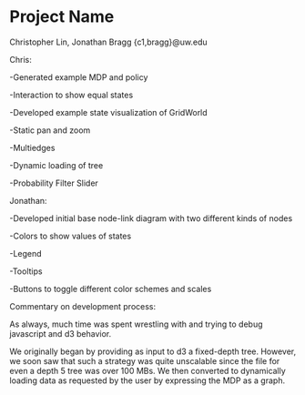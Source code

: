 Project Name
===============
Christopher Lin, Jonathan Bragg {c1,bragg}@uw.edu


Chris:

-Generated example MDP and policy

-Interaction to show equal states

-Developed example state visualization of GridWorld

-Static pan and zoom

-Multiedges

-Dynamic loading of tree

-Probability Filter Slider


Jonathan:

-Developed initial base node-link diagram with two different kinds of nodes

-Colors to show values of states

-Legend

-Tooltips

-Buttons to toggle different color schemes and scales


Commentary on development process:

As always, much time was spent wrestling with and trying to debug javascript and d3 behavior. 

We originally began by providing as input to d3 a fixed-depth tree. However, we soon saw that such a strategy was quite unscalable since the file for even a depth 5 tree was over 100 MBs. We then converted to dynamically loading data as requested by the user by expressing the MDP as a graph.